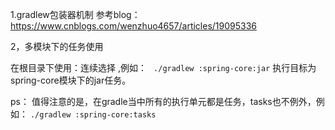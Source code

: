 1.gradlew包装器机制
参考blog：https://www.cnblogs.com/wenzhuo4657/articles/19095336

2，多模块下的任务使用


在根目录下使用：连续选择 ,例如： ` ./gradlew :spring-core:jar`  执行目标为spring-core模块下的jar任务。

ps： 值得注意的是，在gradle当中所有的执行单元都是任务，tasks也不例外，例如： `./gradlew :spring-core:tasks`